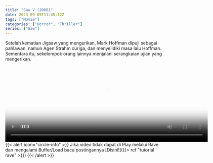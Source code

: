 ```yaml
---
title: "Saw V (2008)"
date: 2023-09-05T11:45:12Z
tags: ["Movie"]
categories: ["Horror", "Thriller"]
series: ["Saw"]
---
```


Setelah kematian Jigsaw yang mengerikan, Mark Hoffman dipuji sebagai pahlawan, namun Agen Strahm curiga, dan menyelidiki masa lalu Hoffman. Sementara itu, sekelompok orang lainnya menjalani serangkaian ujian yang mengerikan.

<video id="video-2" 
class="art-preview lazy video-js vjs-default-skin vjs-big-play-centered" 
controls preload="auto" 
width="640" 
height="240" 
poster="https://www.themoviedb.org/t/p/original/uUYniicZe40WgoBHm1auwxuOvy7.jpg" 
data-setup='{ "example_option": true, "width": "auto", "height": "auto", "techOrder": ["html5","flash"] }' 
onseeked="true"> <source src="https://kp3d-my.sharepoint.com/personal/ryoo_kp3d_onmicrosoft_com/_layouts/15/download.aspx?share=EdBEh8Qs3ktGqD9d9gkMJO0BF99WsxvmpqyURD9aN3TGwA" type='video/mp4'>
</video>
<br>
{{< alert icon="circle-info" >}}
Jika video tidak dapat di Play melalui Rave dan mengalami Buffer/Load baca postingannya [Disini!]({{< ref "tutorial rave" >}})
{{< /alert >}}